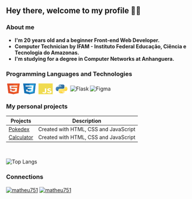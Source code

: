 ## Hey there, welcome to my profile 🐱‍🐉

### About me
- **I'm 20 years old and a beginner Front-end Web Developer.**
- **Computer Technician by IFAM - Instituto Federal Educação, Ciência e Tecnologia do Amazonas.**
- **I'm studying for a degree in Computer Networks at Anhanguera.**
  
<h3> Programming Languages and Technologies </h3>
<p align="left">
  <img align="center" alt="HTML" height="30" width="40" src="https://raw.githubusercontent.com/devicons/devicon/master/icons/html5/html5-original.svg">
  <img align="center" alt="CSS" height="30" width="40" src="https://raw.githubusercontent.com/devicons/devicon/master/icons/css3/css3-original.svg">
  <img align="center" alt="JavaScript" height="30" width="40" src="https://raw.githubusercontent.com/devicons/devicon/master/icons/javascript/javascript-plain.svg">
  <img align="center" alt="Python" height="30" width="40" src="https://raw.githubusercontent.com/devicons/devicon/master/icons/python/python-original.svg">
  <img align="center" alt="Flask" height="30" width="40" src="https://cdn.jsdelivr.net/gh/devicons/devicon/icons/flask/flask-original.svg"/>
  <img align="center" alt="Figma" height="30" width="40" src="https://cdn.jsdelivr.net/gh/devicons/devicon/icons/figma/figma-original.svg" />
</p>

<h3> My personal projects </h3>

| Projects | Description |
| --- | --- |
| [Pokedex](https://matheu751.github.io/POKEDEX/) | Created with HTML, CSS and JavaScript |
| [Calculator](https://matheu751.github.io/Calculator/) | Created with HTML, CSS and JavaScript |

</br>

![Top Langs](https://github-readme-stats.vercel.app/api/top-langs/?username=anuraghazra&layout=compact&theme=tokyonight)

### Connections
<p align="left">
  <a href="https://www.linkedin.com/in/matheus-silva-4b31331a2/" target="blank"><img align="center" src="https://raw.githubusercontent.com/rahuldkjain/github-profile-readme-generator/master/src/images/icons/Social/linked-in-alt.svg" alt="matheu751" height="30" width="40" /></a>
  <a href="https://www.instagram.com/matheu751/" target="blank"><img align="center" src="https://raw.githubusercontent.com/rahuldkjain/github-profile-readme-generator/master/src/images/icons/Social/instagram.svg" alt="matheu751" height="30" width="40" /></a>
</p>
